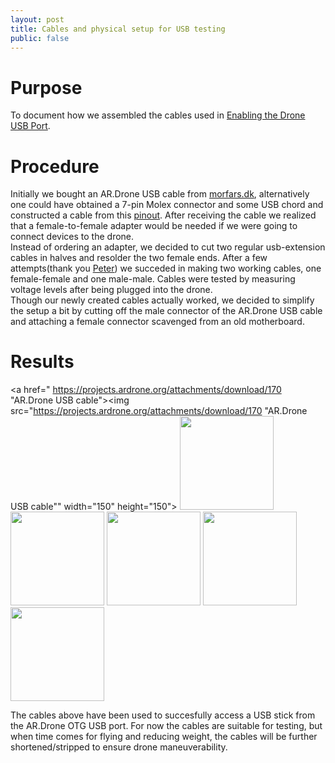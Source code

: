 ```yaml
---
layout: post
title: Cables and physical setup for USB testing
public: false
---
```


Purpose
=======
To document how we assembled the cables used in [Enabling the Drone USB Port][0].

Procedure
=========
Initially we bought an AR.Drone USB cable from [morfars.dk][1], alternatively one could have obtained a 7-pin Molex connector and some USB chord and constructed a cable from this 
[pinout][2]. After receiving the cable we realized that a female-to-female adapter would be needed if we were going to connect devices to the drone.   
Instead of ordering an adapter, we decided to cut two regular usb-extension cables in halves and resolder the two female ends. After a few attempts(thank you [Peter][3]) we succeded in making two working cables,
one female-female and one male-male. Cables were tested by measuring voltage levels after being plugged into the drone.   
Though our newly created cables actually worked, we decided to simplify the setup a bit by cutting off the male connector of the AR.Drone
USB cable and attaching a female connector scavenged from an old motherboard.

Results
=======
<a href=" https://projects.ardrone.org/attachments/download/170 "AR.Drone USB cable"><img src="https://projects.ardrone.org/attachments/download/170 "AR.Drone USB cable"" width="150" height="150"></a>
<a href="/Navigation-for-Robots-with-WIFI-and-CV/images/femaletofemale.JPG"><img src="/Navigation-for-Robots-with-WIFI-and-CV/images/femaletofemale.JPG" width="150" height="150"></a>
<a href="/Navigation-for-Robots-with-WIFI-and-CV/images/droneconnector.JPG"><img src="/Navigation-for-Robots-with-WIFI-and-CV/images/droneconnector.JPG" width="150" height="150"></a>
<a href="/Navigation-for-Robots-with-WIFI-and-CV/images/droneconnector-close.JPG"><img src="/Navigation-for-Robots-with-WIFI-and-CV/images/droneconnector-close.JPG" width="150" height="150"></a>
<a href="/Navigation-for-Robots-with-WIFI-and-CV/images/cabletest.JPG"><img src="/Navigation-for-Robots-with-WIFI-and-CV/images/cabletest.JPG" width="150" height="150"></a>
<a href="/Navigation-for-Robots-with-WIFI-and-CV/images/usbsetup.JPG"><img src="/Navigation-for-Robots-with-WIFI-and-CV/images/usbsetup.JPG" width="150" height="150"></a>   

The cables above have been used to succesfully access a USB stick from the AR.Drone OTG USB port. For now the cables are suitable for testing, but when time comes for flying and reducing weight,
the cables will be further shortened/stripped to ensure drone maneuverability.

<!-- references -->
[0]: http://127.0.0.1:4000/Navigation-for-Robots-with-WIFI-and-CV/blog/2012/01/12/Enabling-The-Drone-USB-Port/ "Enabling the drone USB port"
[1]: http://www.morfars.dk/rc/katalog-reservedele-c-52_308.html?preload=PF070021 "Morfars.dk, AR.Drone USB cable"
[2]: https://projects.ardrone.org/attachments/167/ARDrone-USB-Cable.png "pinout"
[3]: http://blog.ptx.dk/ "ptx's blog"
[4]: https://projects.ardrone.org/attachments/download/170 "AR.Drone USB cable"
